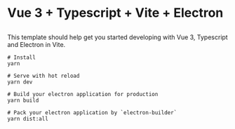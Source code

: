 # Vue 3 + Typescript + Vite + Electron 
## 
This template should help get you started developing with Vue 3, Typescript and Electron in Vite.

```
# Install
yarn

# Serve with hot reload
yarn dev

# Build your electron application for production
yarn build

# Pack your electron application by `electron-builder`
yarn dist:all
```